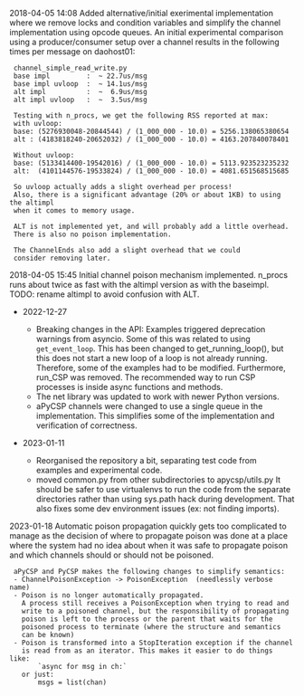 2018-04-05 14:08
     Added alternative/initial exerimental implementation where we remove locks and 
     condition variables and simplify the channel implementation using 
     opcode queues. An initial experimental comparison using a producer/consumer 
     setup over a channel results in the following times per message on daohost01:
     
     channel_simple_read_write.py
     base impl         :  ~ 22.7us/msg
     base impl uvloop  :  ~ 14.1us/msg
     alt impl          :  ~  6.9us/msg
     alt impl uvloop   :  ~  3.5us/msg
     
     Testing with n_procs, we get the following RSS reported at max: 
     with uvloop: 
     base: (5276930048-20844544) / (1_000_000 - 10.0) = 5256.138065380654
     alt : (4183818240-20652032) / (1_000_000 - 10.0) = 4163.207840078401

     Without uvloop: 
     base: (5133414400-19542016) / (1_000_000 - 10.0) = 5113.923523235232
     alt:  (4101144576-19533824) / (1_000_000 - 10.0) = 4081.651568515685
     
     So uvloop actually adds a slight overhead per process! 
     Also, there is a significant advantage (20% or about 1KB) to using the altimpl
     when it comes to memory usage. 
     
     ALT is not implemented yet, and will probably add a little overhead. 
     There is also no poison implementation. 
     
     The ChannelEnds also add a slight overhead that we could 
     consider removing later. 

2018-04-05 15:45
     Initial channel poison mechanism implemented. 
     n_procs runs about twice as fast with the altimpl version as with the 
     baseimpl. TODO: rename altimpl to avoid confusion with ALT. 

* 2022-12-27
  - Breaking changes in the API: Examples triggered deprecation
    warnings from asyncio. Some of this was related to using
    `get_event_loop`.  This has been changed to get_running_loop(),
    but this does not start a new loop of a loop is not already
    running. Therefore, some of the examples had to be modified.
    Furthermore, run_CSP was removed. The recommended way to run 
    CSP processes is inside async functions and methods.
  - The net library was updated to work with newer Python versions.
  - aPyCSP channels were changed to use a single queue in the 
    implementation. This simplifies some of the implementation and 
    verification of correctness. 

* 2023-01-11
  - Reorganised the repository a bit, separating test code from 
    examples and experimental code.
  - moved common.py from other subdirectories to apycsp/utils.py
    It should be safer to use virtualenvs to run the code from
    the separate directories rather than using sys.path hack during 
    development. That also fixes some dev environment issues 
    (ex: not finding imports).


2023-01-18
     Automatic poison propagation quickly gets too complicated to manage
     as the decision of where to propagate poison was done at a place where
     the system had no idea about when it was safe to propagate poison and 
     which channels should or should not be poisoned. 
     
     aPyCSP and PyCSP makes the following changes to simplify semantics: 
     - ChannelPoisonException -> PoisonException  (needlessly verbose name)
     - Poison is no longer automatically propagated. 
       A process still receives a PoisonException when trying to read and
       write to a poisoned channel, but the responsibility of propagating
       poison is left to the process or the parent that waits for the
       poisoned process to terminate (where the structure and semantics
       can be known)
     - Poison is transformed into a StopIteration exception if the channel
       is read from as an iterator. This makes it easier to do things like: 
           `async for msg in ch:`
       or just: 
           msgs = list(chan)



    
    
